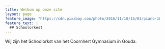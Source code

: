```yaml
---
title: Welkom op onze site
layout: page
feature_image: "https://cdn.pixabay.com/photo/2016/11/18/15/01/piano-1835179_960_720.jpg"
feature_text: |
  ## Schoolorkest
---
```


Wij zijn het Schoolorkst van het Coornhert Gymnasium in Gouda.


